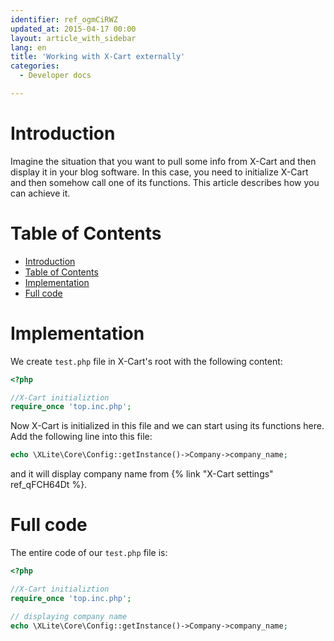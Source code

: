 ```yaml
---
identifier: ref_ogmCiRWZ
updated_at: 2015-04-17 00:00
layout: article_with_sidebar
lang: en
title: 'Working with X-Cart externally'
categories:
  - Developer docs

---
```



# Introduction

Imagine the situation that you want to pull some info from X-Cart and then display it in your blog software. In this case, you need to initialize X-Cart and then somehow call one of its functions. This article describes how you can achieve it.

# Table of Contents

*   [Introduction](#introduction)
*   [Table of Contents](#table-of-contents)
*   [Implementation](#implementation)
*   [Full code](#full-code)

# Implementation

We create `test.php` file in X-Cart's root with the following content: 

```php
<?php

//X-Cart initializtion
require_once 'top.inc.php';
```

Now X-Cart is initialized in this file and we can start using its functions here. Add the following line into this file: 

```php
echo \XLite\Core\Config::getInstance()->Company->company_name;
```

and it will display company name from {% link "X-Cart settings" ref_qFCH64Dt %}.

# Full code

The entire code of our `test.php` file is: 

```php
<?php

//X-Cart initializtion
require_once 'top.inc.php';

// displaying company name
echo \XLite\Core\Config::getInstance()->Company->company_name;
```